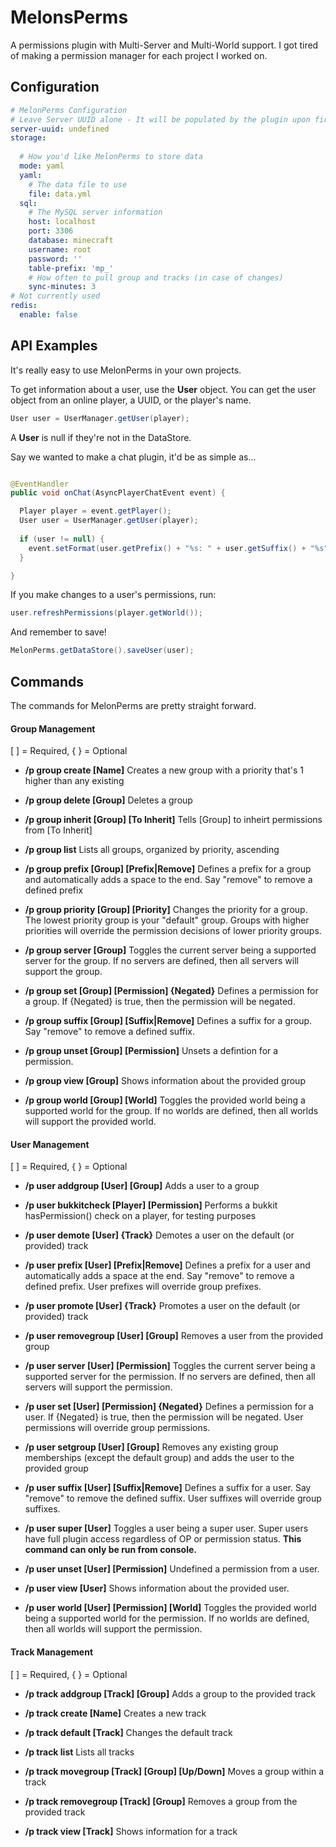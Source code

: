 # MelonsPerms
A permissions plugin with Multi-Server and Multi-World support. I got tired of making a permission manager for each project I worked on.

## Configuration
```yml
# MelonPerms Configuration
# Leave Server UUID alone - It will be populated by the plugin upon first startup
server-uuid: undefined
storage:
  
  # How you'd like MelonPerms to store data
  mode: yaml
  yaml:
    # The data file to use
    file: data.yml
  sql:
    # The MySQL server information
    host: localhost
    port: 3306
    database: minecraft
    username: root
    password: ''
    table-prefix: 'mp_'
    # How often to pull group and tracks (in case of changes)
    sync-minutes: 3
# Not currently used
redis:
  enable: false
```

## API Examples
It's really easy to use MelonPerms in your own projects.

To get information about a user, use the **User** object. You can get the user object from an online player, a UUID, or the player's name.

```java
User user = UserManager.getUser(player);
```

A **User** is null if they're not in the DataStore.

Say we wanted to make a chat plugin, it'd be as simple as...

```java

@EventHandler
public void onChat(AsyncPlayerChatEvent event) {

  Player player = event.getPlayer();
  User user = UserManager.getUser(player);
  
  if (user != null) {
    event.setFormat(user.getPrefix() + "%s: " + user.getSuffix() + "%s");
  }

}

```

If you make changes to a user's permissions, run:

```java
user.refreshPermissions(player.getWorld());
```

And remember to save!

```java
MelonPerms.getDataStore().saveUser(user);
```

## Commands
The commands for MelonPerms are pretty straight forward.

#### Group Management
[ ] = Required, { } = Optional
* **/p group create [Name]**
Creates a new group with a priority that's 1 higher than any existing

* **/p group delete [Group]**
Deletes a group

* **/p group inherit [Group] [To Inherit]**
Tells [Group] to inheirt permissions from [To Inherit]

* **/p group list**
Lists all groups, organized by priority, ascending

* **/p group prefix [Group] [Prefix|Remove]**
Defines a prefix for a group and automatically adds a space to the end. Say "remove" to remove a defined prefix

* **/p group priority [Group] [Priority]**
Changes the priority for a group. The lowest priority group is your "default" group. Groups with higher priorities will override the permission decisions of lower priority groups.

* **/p group server [Group]**
Toggles the current server being a supported server for the group. If no servers are defined, then all servers will support the group.

* **/p group set [Group] [Permission] {Negated}**
Defines a permission for a group. If {Negated} is true, then the permission will be negated.

* **/p group suffix [Group] [Suffix|Remove]**
Defines a suffix for a group. Say "remove" to remove a defined suffix.

* **/p group unset [Group] [Permission]**
Unsets a defintion for a permission.

* **/p group view [Group]**
Shows information about the provided group

* **/p group world [Group] [World]**
Toggles the provided world being a supported world for the group. If no worlds are defined, then all worlds will support the provided world.

#### User Management
[ ] = Required, { } = Optional
* **/p user addgroup [User] [Group]**
Adds a user to a group

* **/p user bukkitcheck [Player] [Permission]**
Performs a bukkit hasPermission() check on a player, for testing purposes

* **/p user demote [User] {Track}**
Demotes a user on the default (or provided) track

* **/p user prefix [User] [Prefix|Remove]**
Defines a prefix for a user and automatically adds a space at the end. Say "remove" to remove a defined prefix. User prefixes will override group prefixes.

* **/p user promote [User] {Track}**
Promotes a user on the default (or provided) track

* **/p user removegroup [User] [Group]**
Removes a user from the provided group

* **/p user server [User] [Permission]**
Toggles the current server being a supported server for the permission. If no servers are defined, then all servers will support the permission.
 
* **/p user set [User] [Permission] {Negated}**
Defines a permission for a user. If {Negated} is true, then the permission will be negated. User permissions will override group permissions.

* **/p user setgroup [User] [Group]**
Removes any existing group memberships (except the default group) and adds the user to the provided group

* **/p user suffix [User] [Suffix|Remove]**
Defines a suffix for a user. Say "remove" to remove the defined suffix. User suffixes will override group suffixes.

* **/p user super [User]**
Toggles a user being a super user. Super users have full plugin access regardless of OP or permission status. **This command can only be run from console.**

* **/p user unset [User] [Permission]**
Undefined a permission from a user.

* **/p user view [User]**
Shows information about the provided user.

* **/p user world [User] [Permission] [World]**
Toggles the provided world being a supported world for the permission. If no worlds are defined, then all worlds will support the permission.

#### Track Management
[ ] = Required, { } = Optional
* **/p track addgroup [Track] [Group]**
Adds a group to the provided track

* **/p track create [Name]**
Creates a new track

* **/p track default [Track]**
Changes the default track

* **/p track list**
Lists all tracks

* **/p track movegroup [Track] [Group] [Up/Down]**
Moves a group within a track

* **/p track removegroup [Track] [Group]**
Removes a group from the provided track

* **/p track view [Track]**
Shows information for a track
